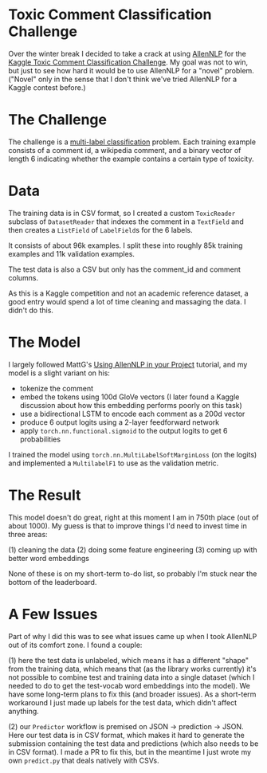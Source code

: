 # Toxic Comment Classification Challenge

Over the winter break I decided to take a crack at using [AllenNLP](http://allennlp.org)
for the [Kaggle Toxic Comment Classification Challenge](https://www.kaggle.com/c/jigsaw-toxic-comment-classification-challenge).
My goal was not to win, but just to see how hard it would
be to use AllenNLP for a "novel" problem.
("Novel" only in the sense that I don't think we've tried AllenNLP for a Kaggle contest before.)

# The Challenge

The challenge is a [multi-label classification](https://en.wikipedia.org/wiki/Multi-label_classification) problem.
Each training example consists of a comment id, a wikipedia comment, and a binary vector of length 6
indicating whether the example contains a certain type of toxicity.

# Data

The training data is in CSV format, so I created a custom `ToxicReader` subclass of `DatasetReader`
that indexes the comment in a `TextField` and then creates a `ListField` of `LabelField`s for the 6 labels.

It consists of about 96k examples. I split these into roughly 85k training examples and 11k validation examples.

The test data is also a CSV but only has the comment_id and comment columns.

As this is a Kaggle competition and not an academic reference dataset, a good entry would spend a lot of time
cleaning and massaging the data. I didn't do this.

# The Model

I largely followed MattG's [Using AllenNLP in your Project](https://github.com/allenai/allennlp/blob/v0.3.0/tutorials/getting_started/using_in_your_repo.md)
tutorial, and my model is a slight variant on his:

* tokenize the comment
* embed the tokens using 100d GloVe vectors (I later found a Kaggle discussion about how this embedding performs poorly on this task)
* use a bidirectional LSTM to encode each comment as a 200d vector
* produce 6 output logits using a 2-layer feedforward network
* apply `torch.nn.functional.sigmoid` to the output logits to get 6 probabilities

I trained the model using `torch.nn.MultiLabelSoftMarginLoss` (on the logits) and implemented a `MultilabelF1`
to use as the validation metric.

# The Result

This model doesn't do great, right at this moment I am in 750th place (out of about 1000).
My guess is that to improve things I'd need to invest time in three areas:

(1) cleaning the data
(2) doing some feature engineering
(3) coming up with better word embeddings

None of these is on my short-term to-do list, so probably I'm stuck near the bottom of the leaderboard.

# A Few Issues

Part of why I did this was to see what issues came up when I took AllenNLP out of its comfort zone.
I found a couple:

(1) here the test data is unlabeled, which means it has a different "shape" from the training data,
 which means that (as the library works currently) it's not possible to combine test and training data
 into a single dataset (which I needed to do to get the test-vocab word embeddings into the model).
 We have some long-term plans to fix this (and broader issues). As a short-term workaround I just made up
 labels for the test data, which didn't affect anything.

(2) our `Predictor` workflow is premised on JSON -> prediction -> JSON. Here our test data is in CSV format,
 which makes it hard to generate the submission containing the test data and predictions (which also needs to be in CSV format).
 I made a PR to fix this, but in the meantime I just wrote my own `predict.py` that deals natively with CSVs.

